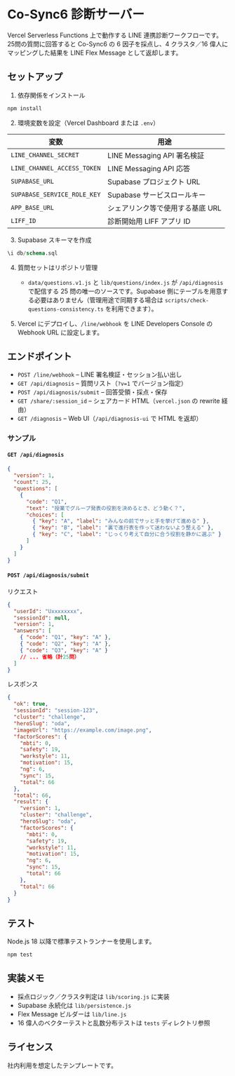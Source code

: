 # Co-Sync6 診断サーバー

Vercel Serverless Functions 上で動作する LINE 連携診断ワークフローです。25問の質問に回答すると Co-Sync6 の 6 因子を採点し、4 クラスタ／16 偉人にマッピングした結果を LINE Flex Message として返却します。

## セットアップ

1. 依存関係をインストール

```bash
npm install
```

2. 環境変数を設定（Vercel Dashboard または `.env`）

| 変数 | 用途 |
| --- | --- |
| `LINE_CHANNEL_SECRET` | LINE Messaging API 署名検証 |
| `LINE_CHANNEL_ACCESS_TOKEN` | LINE Messaging API 応答 |
| `SUPABASE_URL` | Supabase プロジェクト URL |
| `SUPABASE_SERVICE_ROLE_KEY` | Supabase サービスロールキー |
| `APP_BASE_URL` | シェアリンク等で使用する基底 URL |
| `LIFF_ID` | 診断開始用 LIFF アプリ ID |

3. Supabase スキーマを作成

```sql
\i db/schema.sql
```

4. 質問セットはリポジトリ管理

   - `data/questions.v1.js` と `lib/questions/index.js` が `/api/diagnosis` で配信する 25 問の唯一のソースです。Supabase 側にテーブルを用意する必要はありません（管理用途で同期する場合は `scripts/check-questions-consistency.ts` を利用できます）。

5. Vercel にデプロイし、`/line/webhook` を LINE Developers Console の Webhook URL に設定します。

## エンドポイント

- `POST /line/webhook` – LINE 署名検証・セッション払い出し
- `GET /api/diagnosis` – 質問リスト（`?v=1` でバージョン指定）
- `POST /api/diagnosis/submit` – 回答受領・採点・保存
- `GET /share/:session_id` – シェアカード HTML（`vercel.json` の rewrite 経由）
- `GET /diagnosis` – Web UI（`/api/diagnosis-ui` で HTML を返却）

### サンプル

#### `GET /api/diagnosis`

```json
{
  "version": 1,
  "count": 25,
  "questions": [
    {
      "code": "Q1",
      "text": "授業でグループ発表の役割を決めるとき、どう動く？",
      "choices": [
        { "key": "A", "label": "みんなの前でサッと手を挙げて進める" },
        { "key": "B", "label": "裏で進行表を作って迷わないよう整える" },
        { "key": "C", "label": "じっくり考えて自分に合う役割を静かに選ぶ" }
      ]
    }
  ]
}
```

#### `POST /api/diagnosis/submit`

リクエスト

```json
{
  "userId": "Uxxxxxxxx",
  "sessionId": null,
  "version": 1,
  "answers": [
    { "code": "Q1", "key": "A" },
    { "code": "Q2", "key": "A" },
    { "code": "Q3", "key": "A" }
    // ... 省略（計25問）
  ]
}
```

レスポンス

```json
{
  "ok": true,
  "sessionId": "session-123",
  "cluster": "challenge",
  "heroSlug": "oda",
  "imageUrl": "https://example.com/image.png",
  "factorScores": {
    "mbti": 0,
    "safety": 19,
    "workstyle": 11,
    "motivation": 15,
    "ng": 6,
    "sync": 15,
    "total": 66
  },
  "total": 66,
  "result": {
    "version": 1,
    "cluster": "challenge",
    "heroSlug": "oda",
    "factorScores": {
      "mbti": 0,
      "safety": 19,
      "workstyle": 11,
      "motivation": 15,
      "ng": 6,
      "sync": 15,
      "total": 66
    },
    "total": 66
  }
}
```

## テスト

Node.js 18 以降で標準テストランナーを使用します。

```bash
npm test
```

## 実装メモ

- 採点ロジック／クラスタ判定は `lib/scoring.js` に実装
- Supabase 永続化は `lib/persistence.js`
- Flex Message ビルダーは `lib/line.js`
- 16 偉人のベクターテストと乱数分布テストは `tests` ディレクトリ参照

## ライセンス

社内利用を想定したテンプレートです。

